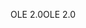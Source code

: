 <span data-ttu-id="bf521-101">OLE 2.0</span><span class="sxs-lookup"><span data-stu-id="bf521-101">OLE 2.0</span></span>